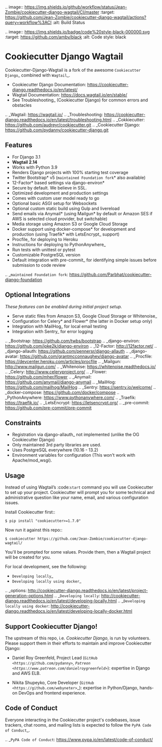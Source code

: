 .. image:: https://img.shields.io/github/workflow/status/Jean-Zombie/cookiecutter-django-wagtail/CI/master
:target: https://github.com/Jean-Zombie/cookiecutter-django-wagtail/actions?query=workflow%3ACI
:alt: Build Status

.. image:: https://img.shields.io/badge/code%20style-black-000000.svg
:target: https://github.com/ambv/black
:alt: Code style: black

# Cookiecutter Django Wagtail

Cookiecutter-Django-Wagtail is a fork of the awesome `Cookiecutter Django`_ combined with `Wagtail`_.

- Cookiecutter Django Documentation: https://cookiecutter-django.readthedocs.io/en/latest/
- Wagtail Documentation: https://docs.wagtail.io/en/stable/
- See Troubleshooting\_ (Cookiecutter Django) for common errors and obstacles

.. \_Wagtail: https://wagtail.io/
.. \_Troubleshooting: https://cookiecutter-django.readthedocs.io/en/latest/troubleshooting.html
.. \_Cokkiecutter: https://github.com/audreyr/cookiecutter.git
.. \_Cookiecutter Django: https://github.com/pydanny/cookiecutter-django.git

## Features

- For Django 3.1
- **Wagtail 2.14**
- Works with Python 3.9
- Renders Django projects with 100% starting test coverage
- Twitter Bootstrap* v5 (`maintained Foundation fork`* also available)
- 12-Factor* based settings via django-environ*
- Secure by default. We believe in SSL.
- Optimized development and production settings
- Comes with custom user model ready to go
- Optional basic ASGI setup for Websockets
- Optional custom static build using Gulp and livereload
- Send emails via Anymail* (using Mailgun* by default or Amazon SES if AWS is selected cloud provider, but switchable)
- Media storage using Amazon S3 or Google Cloud Storage
- Docker support using docker-compose* for development and production (using Traefik* with LetsEncrypt\_ support)
- Procfile\_ for deploying to Heroku
- Instructions for deploying to PythonAnywhere\_
- Run tests with unittest or pytest
- Customizable PostgreSQL version
- Default integration with pre-commit\_ for identifying simple issues before submission to code review

.. \_`maintained Foundation fork`: https://github.com/Parbhat/cookiecutter-django-foundation

## Optional Integrations

_These features can be enabled during initial project setup._

- Serve static files from Amazon S3, Google Cloud Storage or Whitenoise\_
- Configuration for Celery* and Flower* (the latter in Docker setup only)
- Integration with MailHog\_ for local email testing
- Integration with Sentry\_ for error logging

.. \_Bootstrap: https://github.com/twbs/bootstrap
.. \_django-environ: https://github.com/joke2k/django-environ
.. \_12-Factor: http://12factor.net/
.. \_django-allauth: https://github.com/pennersr/django-allauth
.. \_django-avatar: https://github.com/grantmcconnaughey/django-avatar
.. \_Procfile: https://devcenter.heroku.com/articles/procfile
.. \_Mailgun: http://www.mailgun.com/
.. \_Whitenoise: https://whitenoise.readthedocs.io/
.. \_Celery: http://www.celeryproject.org/
.. \_Flower: https://github.com/mher/flower
.. \_Anymail: https://github.com/anymail/django-anymail
.. \_MailHog: https://github.com/mailhog/MailHog
.. \_Sentry: https://sentry.io/welcome/
.. \_docker-compose: https://github.com/docker/compose
.. \_PythonAnywhere: https://www.pythonanywhere.com/
.. \_Traefik: https://traefik.io/
.. \_LetsEncrypt: https://letsencrypt.org/
.. \_pre-commit: https://github.com/pre-commit/pre-commit

## Constraints

- Registration via django-allauth\_ not implemented (unlike the OG Cookiecutter Django)
- Only maintained 3rd party libraries are used.
- Uses PostgreSQL everywhere (10.16 - 13.2)
- Environment variables for configuration (This won't work with Apache/mod_wsgi).

## Usage

Instead of using Wagtail’s :code:`start` command you will use Cookiecutter to set up your project. Cookiecutter will prompt you for some technical and administrative question like your name, email, and various configuration issues.

Install Cookiecutter first::

    $ pip install "cookiecutter>=1.7.0"

Now run it against this repo::

    $ cookiecutter https://github.com/Jean-Zombie/cookiecutter-django-wagtail/

You'll be prompted for some values. Provide them, then a Wagtail project will be created for you.

For local development, see the following:

- `Developing locally`\_
- `Developing locally using docker`\_

.. _options: http://cookiecutter-django.readthedocs.io/en/latest/project-generation-options.html
.. _`Developing locally`: http://cookiecutter-django.readthedocs.io/en/latest/developing-locally.html
.. \_`Developing locally using docker`: http://cookiecutter-django.readthedocs.io/en/latest/developing-locally-docker.html

## Support Cookiecutter Django!

The upstream of this repo, i.e. _Cookiecutter Django_, is run by volunteers. Please support them in their efforts to maintain and improve Cookiecutter Django:

- Daniel Roy Greenfeld, Project Lead (`GitHub <https://github.com/pydanny>`_, `Patreon <https://www.patreon.com/danielroygreenfeld>`_): expertise in Django and AWS ELB.

- Nikita Shupeyko, Core Developer (`GitHub <https://github.com/webyneter>`\_): expertise in Python/Django, hands-on DevOps and frontend experience.

## Code of Conduct

Everyone interacting in the Cookiecutter project's codebases, issue trackers, chat
rooms, and mailing lists is expected to follow the `PyPA Code of Conduct`\_.

.. \_`PyPA Code of Conduct`: https://www.pypa.io/en/latest/code-of-conduct/
